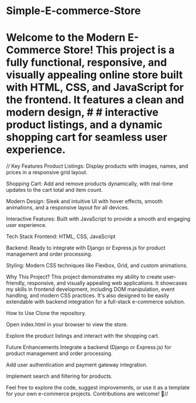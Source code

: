 # Simple-E-commerce-Store
# Welcome to the Modern E-Commerce Store! This project is a fully functional, responsive, and visually appealing online store built with HTML, CSS, and JavaScript for the frontend. It features a clean and modern design, # # interactive product listings, and a dynamic shopping cart for seamless user experience.

// Key Features
Product Listings: Display products with images, names, and prices in a responsive grid layout.

Shopping Cart: Add and remove products dynamically, with real-time updates to the cart total and item count.

Modern Design: Sleek and intuitive UI with hover effects, smooth animations, and a responsive layout for all devices.

Interactive Features: Built with JavaScript to provide a smooth and engaging user experience.

Tech Stack
Frontend: HTML, CSS, JavaScript

Backend: Ready to integrate with Django or Express.js for product management and order processing.

Styling: Modern CSS techniques like Flexbox, Grid, and custom animations.

Why This Project?
This project demonstrates my ability to create user-friendly, responsive, and visually appealing web applications. It showcases my skills in frontend development, including DOM manipulation, event handling, and modern CSS practices. It's also designed to be easily extendable with backend integration for a full-stack e-commerce solution.

How to Use
Clone the repository.

Open index.html in your browser to view the store.

Explore the product listings and interact with the shopping cart.

Future Enhancements
Integrate a backend (Django or Express.js) for product management and order processing.

Add user authentication and payment gateway integration.

Implement search and filtering for products.

Feel free to explore the code, suggest improvements, or use it as a template for your own e-commerce projects. Contributions are welcome! 🚀//
